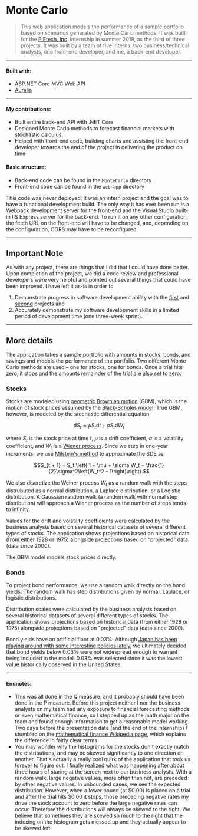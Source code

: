 # Monte Carlo

> This web application models the performance of a sample portfolio based on scenarios generated by Monte Carlo methods. It was built for the [PIEtech, Inc](https://www.moneyguidepro.com/ifa/). internship in summer 2018, as the third of three projects. It was built by a team of five interns: two business/technical analysts, one front-end developer, and me, a back-end developer.

---

#### Built with:

* ASP.NET Core MVC Web API
* [Aurelia](https://aurelia.io/)

---

#### My contributions:
* Built entire back-end API with .NET Core
* Designed Monte Carlo methods to forecast financial markets with [stochastic calculus](https://en.wikipedia.org/wiki/Stochastic_calculus).
* Helped with front-end code, building charts and assisting the front-end developer towards the end of the project in delivering the product on time


#### Basic structure:

* Back-end code can be found in the `MonteCarlo` directory
* Front-end code can be found in the `web-app` directory

This code was never deployed; it was an intern project and the goal was to have a functional development build. The only way it has ever been run is a Webpack development server for the front-end and the Visual Studio built-in IIS Express server for the back-end. To run it on any other configuration, the fetch URL on the front-end will have to be changed, and, depending on the configuration, CORS may have to be reconfigured.

---

## Important Note

As with any project, there are things that I did that I could have done better. Upon completion of the project, we did a code review and professional developers were very helpful and pointed out several things that could have been improved. I have left it as-is in order to
1. Demonstrate progress in software development ability with the [first](https://gitlab.com/cabellwg/tax-planning) and [second](https://gitlab.com/cabellwg/guaranteed-income) projects and
2. Accurately demonstrate my software development skills in a limited period of development time (one three-week sprint).

---

## More details

The application takes a sample portfolio with amounts in stocks, bonds, and savings and models the performance of the portfolio. Two different Monte Carlo methods are used – one for stocks, one for bonds. Once a trial hits zero, it stops and the amounts remainder of the trial are also set to zero.

### Stocks

Stocks are modeled using [geometric Brownian motion](https://en.wikipedia.org/wiki/Geometric_Brownian_motion) (GBM), which is the motion of stock prices assumed by the [Black-Scholes model](https://en.wikipedia.org/wiki/Black%E2%80%93Scholes_model). True GBM, however, is modeled by the stochastic differential equation
```math
\text{d}S_t = \mu S_t\text{d}t + \sigma S_t \text{d}W_t
```
where $`S_t`$ is the stock price at time $`t`$, $`\mu`$ is a drift coefficient, $`\sigma`$ is a volatility coefficient, and $`W_t`$ is a [Wiener process](https://en.wikipedia.org/wiki/Wiener_process). Since we step in one-year increments, we use [Milstein's method](http://www.maths.lth.se/matstat/kurser/fmsn25masm24/lab2/finstat_ch11.pdf) to approximate the SDE as
```math
S_{t + 1} = S_t \left( 1 + \mu + \sigma W_t + \frac{1}{2}\sigma^2\left(W_t^2 - 1\right)\right).
```
We also discretize the Weiner process $`W_t`$ as a random walk with the steps distrubuted as a normal distribution, a Laplace distribution, or a Logistic distribution. A Gaussian random walk (a random walk with normal step distribution) will approach a Wiener process as the number of steps tends to infinity.

Values for the drift and volatility coefficients were calculated by the business analysts based on several historical datasets of several different types of stocks. The application shows projections based on historical data (from either 1928 or 1975) alongside projections based on "projected" data (data since 2000).

The GBM model models stock prices directly.

### Bonds

To project bond performance, we use a random walk directly on the bond yields. The random walk has step distributions given by normal, Laplace, or logistic distributions.

Distribution scales were calculated by the business analysts based on several historical datasets of several different types of stocks. The application shows projections based on historical data (from either 1928 or 1975) alongside projections based on "projected" data (data since 2000).

Bond yields have an artificial floor at 0.03%. Although [Japan has been playing around with some interesting policies lately](https://www.bloomberg.com/quicktake/negative-interest-rates), we ultimately decided that bond yields below 0.03% were not widespread enough to warrant being included in the model. 0.03% was selected since it was the lowest value historically observed in the United States.

---

#### Endnotes:
* This was all done in the Q measure, and it probably should have been done in the P measure. Before this project neither I nor the business analysts on my team had any exposure to financial forecasting methods or even mathematical finance, so I stepped up as the math major on the team and found enough information to get a reasonable model working. Two days before the presentation date (and the end of the internship) I stumbled on the [mathematical finance Wikipedia page](https://en.wikipedia.org/wiki/Mathematical_finance), which explains the difference in fairly clear terms.
* You may wonder why the histograms for the stocks don't exactly match the distributions, and may be skewed significantly to one direction or another. That's actually a really cool quirk of the application that took us forever to figure out. I finally realized what was happening after about three hours of staring at the screen next to our business analysts. With a random walk, large negative values, more often than not, are preceded by other negative values. In unbounded cases, we see the expected distribution. However, when a lower bound (at $0.00) is placed on a trial and after the trial hits $0.00 it stops, those preceding negative rates my drive the stock account to zero before the large negative rates can occur. Therefore the distributions will always be skewed to the right. We believe that sometimes they are skewed so much to the right that the indexing on the histogram gets messed up and they actually appear to be skewed left.
